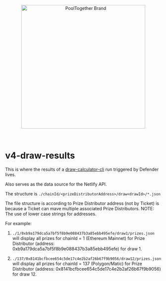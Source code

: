 <p align="center">
  <a href="https://github.com/pooltogether/pooltogether--brand-assets">
    <img src="https://github.com/pooltogether/pooltogether--brand-assets/blob/977e03604c49c63314450b5d432fe57d34747c66/logo/pooltogether-logo--purple-gradient.png?raw=true" alt="PoolTogether Brand" style="max-width:100%;" width="400">
  </a>
</p>

<br />

# v4-draw-results

This is where the results of a [draw-calculator-cli](https://github.com/pooltogether/draw-calculator-cli) run triggered by Defender lives.

Also serves as the data source for the Netlify API.

The structure is `./chainId/<prizeDistributorAddress>/draw<drawId>/*.json`

The file structure is according to Prize Distributor address (not by Ticket) is because a Ticket can mave multiple associated Prize Distributors.
NOTE: The use of lower case strings for addresses.

For example:

1. `./1/0xb9a179dca5a7bf5f8b9e088437b3a85ebb495efe/draw1/prizes.json`
   will display all prizes for chainId = 1 (Ethereum Mainnet) for Prize Distributor (address: 0xb9a179dca5a7bf5f8b9e088437b3a85ebb495efe) for draw 1.

1. `./137/0x8141bcfbcee654c5de17c4e2b2af26b67f9b9056/draw12/prizes.json`
   will display all prizes for chainId = 137 (Polygon/Matic) for Prize Distributor (address: 0x8141bcfbcee654c5de17c4e2b2af26b67f9b9056) for draw 12.
